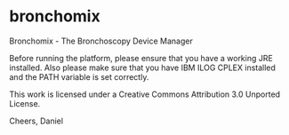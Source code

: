 # bronchomix
Bronchomix - The Bronchoscopy Device Manager

Before running the platform, please ensure that you have a working JRE installed. Also please make sure that you have IBM ILOG CPLEX installed and the PATH variable is set correctly.

This work is licensed under a Creative Commons Attribution 3.0 Unported License.

Cheers, Daniel
